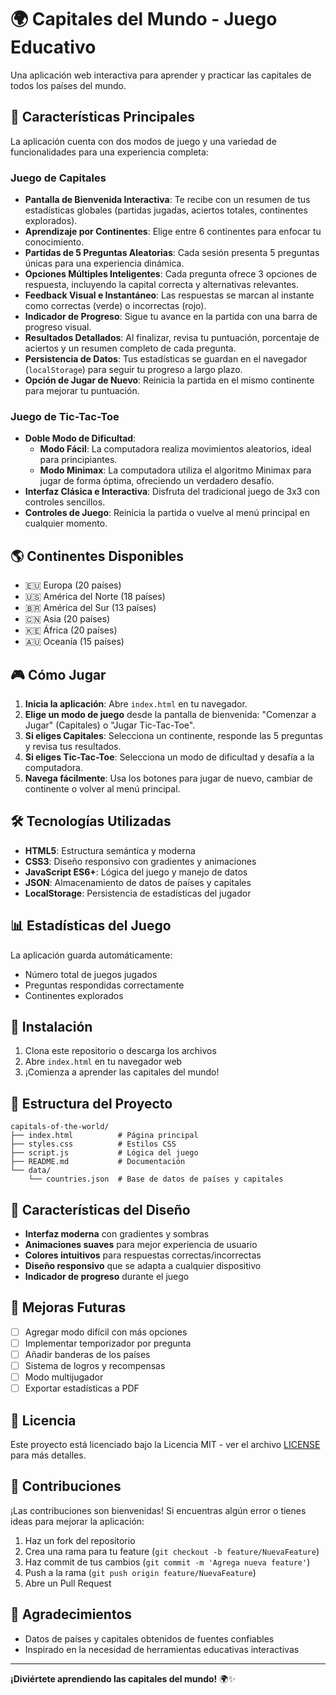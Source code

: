 # 🌍 Capitales del Mundo - Juego Educativo

Una aplicación web interactiva para aprender y practicar las capitales de todos los países del mundo.

## 🎯 Características Principales

La aplicación cuenta con dos modos de juego y una variedad de funcionalidades para una experiencia completa:

### Juego de Capitales

- **Pantalla de Bienvenida Interactiva**: Te recibe con un resumen de tus estadísticas globales (partidas jugadas, aciertos totales, continentes explorados).
- **Aprendizaje por Continentes**: Elige entre 6 continentes para enfocar tu conocimiento.
- **Partidas de 5 Preguntas Aleatorias**: Cada sesión presenta 5 preguntas únicas para una experiencia dinámica.
- **Opciones Múltiples Inteligentes**: Cada pregunta ofrece 3 opciones de respuesta, incluyendo la capital correcta y alternativas relevantes.
- **Feedback Visual e Instantáneo**: Las respuestas se marcan al instante como correctas (verde) o incorrectas (rojo).
- **Indicador de Progreso**: Sigue tu avance en la partida con una barra de progreso visual.
- **Resultados Detallados**: Al finalizar, revisa tu puntuación, porcentaje de aciertos y un resumen completo de cada pregunta.
- **Persistencia de Datos**: Tus estadísticas se guardan en el navegador (`localStorage`) para seguir tu progreso a largo plazo.
- **Opción de Jugar de Nuevo**: Reinicia la partida en el mismo continente para mejorar tu puntuación.

### Juego de Tic-Tac-Toe

- **Doble Modo de Dificultad**:
  - **Modo Fácil**: La computadora realiza movimientos aleatorios, ideal para principiantes.
  - **Modo Minimax**: La computadora utiliza el algoritmo Minimax para jugar de forma óptima, ofreciendo un verdadero desafío.
- **Interfaz Clásica e Interactiva**: Disfruta del tradicional juego de 3x3 con controles sencillos.
- **Controles de Juego**: Reinicia la partida o vuelve al menú principal en cualquier momento.

## 🌎 Continentes Disponibles

- 🇪🇺 Europa (20 países)
- 🇺🇸 América del Norte (18 países)
- 🇧🇷 América del Sur (13 países)
- 🇨🇳 Asia (20 países)
- 🇰🇪 África (20 países)
- 🇦🇺 Oceanía (15 países)

## 🎮 Cómo Jugar

1. **Inicia la aplicación**: Abre `index.html` en tu navegador.
2. **Elige un modo de juego** desde la pantalla de bienvenida: "Comenzar a Jugar" (Capitales) o "Jugar Tic-Tac-Toe".
3. **Si eliges Capitales**: Selecciona un continente, responde las 5 preguntas y revisa tus resultados.
4. **Si eliges Tic-Tac-Toe**: Selecciona un modo de dificultad y desafía a la computadora.
5. **Navega fácilmente**: Usa los botones para jugar de nuevo, cambiar de continente o volver al menú principal.

## 🛠️ Tecnologías Utilizadas

- **HTML5**: Estructura semántica y moderna
- **CSS3**: Diseño responsivo con gradientes y animaciones
- **JavaScript ES6+**: Lógica del juego y manejo de datos
- **JSON**: Almacenamiento de datos de países y capitales
- **LocalStorage**: Persistencia de estadísticas del jugador

## 📊 Estadísticas del Juego

La aplicación guarda automáticamente:

- Número total de juegos jugados
- Preguntas respondidas correctamente
- Continentes explorados

## 🚀 Instalación

1. Clona este repositorio o descarga los archivos
2. Abre `index.html` en tu navegador web
3. ¡Comienza a aprender las capitales del mundo!

## 📁 Estructura del Proyecto

```text
capitals-of-the-world/
├── index.html          # Página principal
├── styles.css          # Estilos CSS
├── script.js           # Lógica del juego
├── README.md           # Documentación
└── data/
    └── countries.json  # Base de datos de países y capitales
```

## 🎨 Características del Diseño

- **Interfaz moderna** con gradientes y sombras
- **Animaciones suaves** para mejor experiencia de usuario
- **Colores intuitivos** para respuestas correctas/incorrectas
- **Diseño responsivo** que se adapta a cualquier dispositivo
- **Indicador de progreso** durante el juego

## 🔧 Mejoras Futuras

- [ ] Agregar modo difícil con más opciones
- [ ] Implementar temporizador por pregunta
- [ ] Añadir banderas de los países
- [ ] Sistema de logros y recompensas
- [ ] Modo multijugador
- [ ] Exportar estadísticas a PDF

## 📄 Licencia

Este proyecto está licenciado bajo la Licencia MIT - ver el archivo [LICENSE](LICENSE) para más detalles.

## 👥 Contribuciones

¡Las contribuciones son bienvenidas! Si encuentras algún error o tienes ideas para mejorar la aplicación:

1. Haz un fork del repositorio
2. Crea una rama para tu feature (`git checkout -b feature/NuevaFeature`)
3. Haz commit de tus cambios (`git commit -m 'Agrega nueva feature'`)
4. Push a la rama (`git push origin feature/NuevaFeature`)
5. Abre un Pull Request

## 🙏 Agradecimientos

- Datos de países y capitales obtenidos de fuentes confiables
- Inspirado en la necesidad de herramientas educativas interactivas

---

**¡Diviértete aprendiendo las capitales del mundo!** 🌍✨
